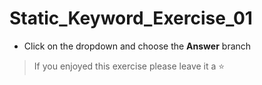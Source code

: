 # Static_Keyword_Exercise_01

- Click on the dropdown and choose the **Answer** branch
> If you enjoyed this exercise please leave it a ⭐
